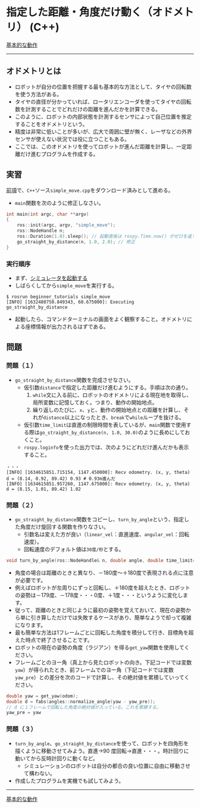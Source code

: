 # 指定した距離・角度だけ動く（オドメトリ） (C++)

[基本的な動作](./Home.md)

---

## オドメトリとは

- ロボットが自分の位置を把握する最も基本的な方法として、タイヤの回転数を使う方法がある。
- タイヤの直径が分かっていれば、ロータリエンコーダを使ってタイヤの回転数を計測することでどれだけの距離を進んだかを計算できる。
- このように、ロボットの内部状態を計測するセンサによって自己位置を推定することをオドメトリという。
- 精度は非常に低いことが多いが、広大で周囲に壁が無く、レーザなどの外界センサが使えない状況では役に立つこともある。
- ここでは、このオドメトリを使ってロボットが進んだ距離を計算し、一定距離だけ進むプログラムを作成する。

## 実習

[前項](./simple_move_cpp_01.md)で、`C++`ソース`simple_move.cpp`をダウンロード済みとして進める。

- `main`関数を次のように修正しなさい。

```c++
int main(int argc, char **argv)
{
    ros::init(argc, argv, "simple_move");
    ros::NodeHandle n;
    ros::Duration(1.0).sleep(); // 起動直後は rospy.Time.now() がゼロを返す．
    go_straight_by_distance(n, 1.0, 2.0); // 修正
}
```

### 実行順序

- まず、[シミュレータを起動する](../stage_simulator/stage_simulator_01.md)
- しばらくしてから`simple_move`を実行する。

```shell
$ rosrun beginner_tutorials simple_move
[INFO] [1632480750.849343, 60.675000]: Executing go_straight_by_distance
```

- 起動したら、コマンドターミナルの画面をよく観察すること。オドメトリによる座標情報が出力されるはずである。

## 問題

### 問題（１）

- `go_straight_by_distance`関数を完成させなさい。
  - 仮引数`distance`で指定した距離だけ進むようにする。手順は次の通り。
    1. `while`文に入る前に、ロボットのオドメトリによる現在地を取得し、局所変数に記憶しておく。つまり、動作の開始地点。
    2. 繰り返しのたびに、`x`、`y`と、動作の開始地点との距離を計算し、それが`distance`以上になったとき、`break`で`while`ループを抜ける。
  - 仮引数`time_limit`は直進の制限時間を表しているが、`main`関数で使用する際は`go_straight_by_distance(n, 1.0, 30.0)`のように長めにしておくこと。
  - `rospy.loginfo`を使った出力では、次のようにどれだけ進んだかも表示すること。

```shell
・・・
[INFO] [1634615851.715154, 1147.450000]: Recv odometry. (x, y, theta) d = (8.14, 0.92, 89.42) 0.93 # 0.93m進んだ
[INFO] [1634615851.957260, 1147.675000]: Recv odometry. (x, y, theta) d = (8.15, 1.01, 89.42) 1.02
```

### 問題（２）

- `go_straight_by_distance`関数をコピーし、`turn_by_angle`という、指定した角度だけ旋回する関数を作りなさい。
  - 引数名は変えた方が良い（`linear_vel`：直進速度、`angular_vel`：回転速度）。
  - 回転速度のデフォルト値は`30度/秒`とする。

```c++
void turn_by_angle(ros::NodeHandle& n, double angle, double time_limit=999, double angular_vel=???, const std::string&topic="/odom", const std::string&cmd_vel="/cmd_vel", double msg_wait=1.0); // 初期値はどうする？
```

- 角度の場合は距離のときと異なり、－180度～＋180度で表現される点に注意が必要です。
- 例えばロボットが左周りにずっと回転し、＋180度を超えたとき、ロボットの姿勢は－179度、－178度・・・0度、＋1度・・・というように変化します。
- 従って、距離のときと同じように最初の姿勢を覚えておいて、現在の姿勢から単に引き算しただけでは失敗するケースがあり、簡単なようで却って複雑になります。
- 最も簡単な方法は1フレームごとに回転した角度を積分して行き、目標角を超えた時点で終了させることです。
- ロボットの現在の姿勢の角度（ラジアン）を得る`get_yaw`関数を使用してください。
- フレームごとのヨー角（真上から見たロボットの向き。下記コードでは変数`yaw`）が得られたとき、前フレームでのヨー角（下記コードでは変数`yaw_pre`）との差分を次のコードで計算し、その絶対値を累積していってください。

```c++
double yaw = get_yaw(odom);
double d = fabs(angles::normalize_angle(yaw - yaw_pre));
// d に１フレームで回転した角度の絶対値が入っている。これを累積する。
yaw_pre = yaw
```

### 問題（３）

- `turn_by_angle`、`go_straight_by_distance`を使って、ロボットを四角形を描くように移動させてみよう。直進->90 度回転->直進・・・。時計回りに動いてから反時計回りに動くなど。
  - シミュレーションのロボットは自分の都合の良い位置に自由に移動させて構わない。
- 作成したプログラムを実機でも試してみよう。

---

[基本的な動作](./Home.md)
